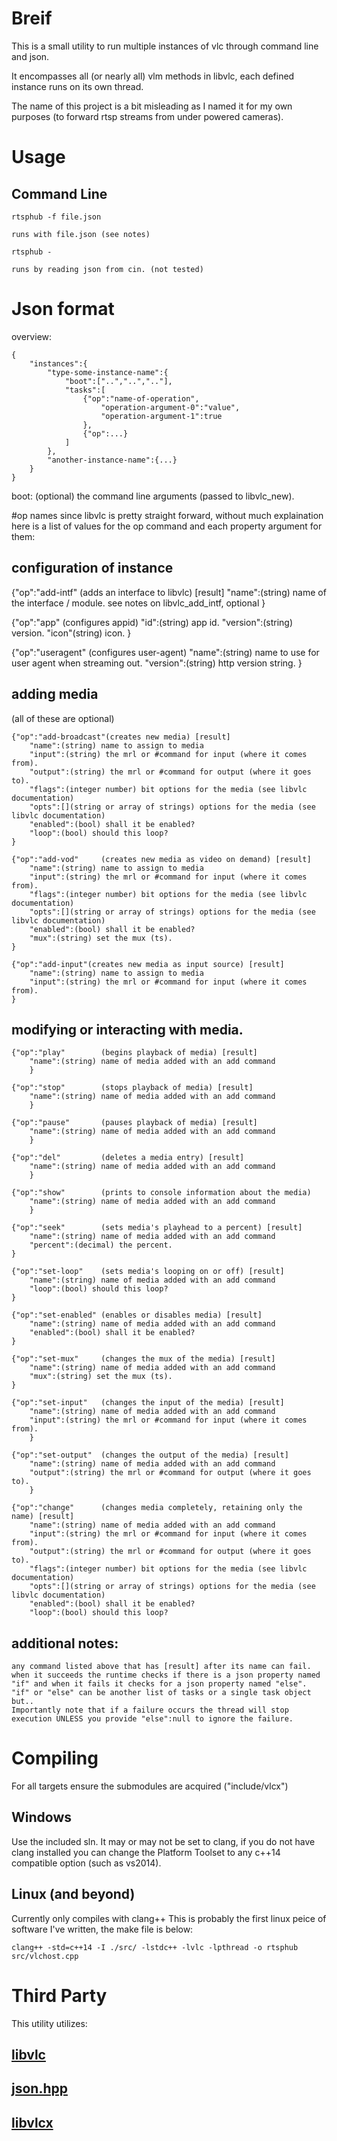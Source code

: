 # Breif

This is a small utility to run multiple instances of vlc through command line and json.

It encompasses all (or nearly all) vlm methods in libvlc, each defined instance runs on its own thread.

The name of this project is a bit misleading as I named it for my own purposes (to forward rtsp streams from under powered cameras).

# Usage

## Command Line

```
rtsphub -f file.json
```
	runs with file.json (see notes)
	
```
rtsphub -
```
	runs by reading json from cin. (not tested)

# Json format
overview:
```
{
	"instances":{
		"type-some-instance-name":{
			"boot":["..","..",".."],
			"tasks":[
				{"op":"name-of-operation",
					"operation-argument-0":"value",
					"operation-argument-1":true
				},
				{"op":...}
			]
		},
		"another-instance-name":{...}
	}
}
```
boot: (optional) the command line arguments (passed to libvlc_new).

#op names
since libvlc is pretty straight forward, without much explaination here is a list of values for the op command and each property argument for them:

## configuration of instance

{"op":"add-intf"	(adds an interface to libvlc) [result]
	"name":(string) name of the interface / module. see notes on libvlc_add_intf, optional
	}

{"op":"app"			(configures appid)
	"id":(string) app id.
	"version":(string) version.
	"icon"(string) icon.
}

{"op":"useragent"	(configures user-agent)
	"name":(string) name to use for user agent when streaming out.
	"version":(string) http version string.
}

## adding media
(all of these are optional)
```
{"op":"add-broadcast"(creates new media) [result]
	"name":(string) name to assign to media
	"input":(string) the mrl or #command for input (where it comes from).
	"output":(string) the mrl or #command for output (where it goes to).
	"flags":(integer number) bit options for the media (see libvlc documentation)
	"opts":[](string or array of strings) options for the media (see libvlc documentation)
	"enabled":(bool) shall it be enabled?
	"loop":(bool) should this loop?
}

{"op":"add-vod"		(creates new media as video on demand) [result]
	"name":(string) name to assign to media
	"input":(string) the mrl or #command for input (where it comes from).
	"flags":(integer number) bit options for the media (see libvlc documentation)
	"opts":[](string or array of strings) options for the media (see libvlc documentation)
	"enabled":(bool) shall it be enabled?
	"mux":(string) set the mux (ts).
}

{"op":"add-input"(creates new media as input source) [result]
	"name":(string) name to assign to media
	"input":(string) the mrl or #command for input (where it comes from).
}
```
## modifying or interacting with media.
```
{"op":"play"		(begins playback of media) [result]
	"name":(string) name of media added with an add command
	}
	
{"op":"stop"		(stops playback of media) [result]
	"name":(string) name of media added with an add command
	}
	
{"op":"pause"		(pauses playback of media) [result]
	"name":(string) name of media added with an add command
	}
	
{"op":"del"			(deletes a media entry) [result]
	"name":(string) name of media added with an add command
	}
	
{"op":"show"		(prints to console information about the media)
	"name":(string) name of media added with an add command
	}

{"op":"seek"		(sets media's playhead to a percent) [result]
	"name":(string) name of media added with an add command
	"percent":(decimal) the percent.
}

{"op":"set-loop"	(sets media's looping on or off) [result]
	"name":(string) name of media added with an add command
	"loop":(bool) should this loop?
}

{"op":"set-enabled"	(enables or disables media) [result]
	"name":(string) name of media added with an add command
	"enabled":(bool) shall it be enabled?
}

{"op":"set-mux"		(changes the mux of the media) [result]
	"name":(string) name of media added with an add command
	"mux":(string) set the mux (ts).
}

{"op":"set-input"	(changes the input of the media) [result]
	"name":(string) name of media added with an add command
	"input":(string) the mrl or #command for input (where it comes from).
	}
	
{"op":"set-output"	(changes the output of the media) [result]
	"name":(string) name of media added with an add command
	"output":(string) the mrl or #command for output (where it goes to).
	}
	
{"op":"change"		(changes media completely, retaining only the name) [result]
	"name":(string) name of media added with an add command
	"input":(string) the mrl or #command for input (where it comes from).
	"output":(string) the mrl or #command for output (where it goes to).
	"flags":(integer number) bit options for the media (see libvlc documentation)
	"opts":[](string or array of strings) options for the media (see libvlc documentation)
	"enabled":(bool) shall it be enabled?
	"loop":(bool) should this loop?
```
## additional notes:
	any command listed above that has [result] after its name can fail. when it succeeds the runtime checks if there is a json property named "if" and when it fails it checks for a json property named "else". "if" or "else" can be another list of tasks or a single task object but..
	Importantly note that if a failure occurs the thread will stop execution UNLESS you provide "else":null to ignore the failure.
	
# Compiling

For all targets ensure the submodules are acquired ("include/vlcx")

## Windows 
Use the included sln. It may or may not be set to clang, if you do not have clang installed you can change the Platform Toolset to any c++14 compatible option (such as vs2014).

## Linux (and beyond)
Currently only compiles with clang++ 
This is probably the first linux peice of software I've written, the make file is below:
```
clang++ -std=c++14 -I ./src/ -lstdc++ -lvlc -lpthread -o rtsphub src/vlchost.cpp
```

# Third Party

This utility utilizes:
## <a href="https://github.com/videolan/vlc">libvlc</a>

## <a href="https://github.com/nlohmann/json">json.hpp</a>

## <a href="https://github.com/bblpny/libvlcx">libvlcx</a>
